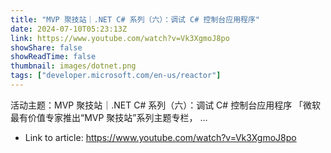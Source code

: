 ```yaml
---
title: "MVP 聚技站｜.NET C# 系列（六）：调试 C# 控制台应用程序"
date: 2024-07-10T05:23:13Z
link: https://www.youtube.com/watch?v=Vk3XgmoJ8po
showShare: false
showReadTime: false
thumbnail: images/dotnet.png
tags: ["developer.microsoft.com/en-us/reactor"]
---
```

活动主题：MVP 聚技站｜.NET C# 系列（六）：调试 C# 控制台应用程序 「微软最有价值专家推出“MVP 聚技站”系列主题专栏， ...

- Link to article: https://www.youtube.com/watch?v=Vk3XgmoJ8po